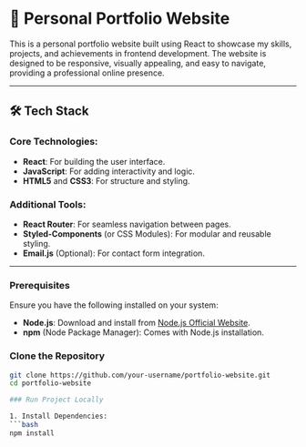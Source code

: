 # 🚀 Personal Portfolio Website
This is a personal portfolio website built using React to showcase my skills, projects, and achievements in frontend development. The website is designed to be responsive, visually appealing, and easy to navigate, providing a professional online presence.

---

## 🛠️ Tech Stack

### Core Technologies:
- **React**: For building the user interface.
- **JavaScript**: For adding interactivity and logic.
- **HTML5** and **CSS3**: For structure and styling.

### Additional Tools:
- **React Router**: For seamless navigation between pages.
- **Styled-Components** (or CSS Modules): For modular and reusable styling.
- **Email.js** (Optional): For contact form integration.

---

### Prerequisites

Ensure you have the following installed on your system:
- **Node.js**: Download and install from [Node.js Official Website](https://nodejs.org/).
- **npm** (Node Package Manager): Comes with Node.js installation.

### Clone the Repository

```bash
git clone https://github.com/your-username/portfolio-website.git
cd portfolio-website

### Run Project Locally

1. Install Dependencies:
```bash
npm install